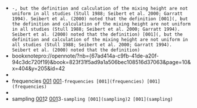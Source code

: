 - `-, but the definition and calculation of the mixing
  height are not uniform in all studies (Stull 1988; Seibert
  et al. 2000; Garratt 1994). Seibert et al. (2000) noted that
  the definition [001](, but the definition and calculation of the mixing
  height are not uniform in all studies (Stull 1988; Seibert
  et al. 2000; Garratt 1994). Seibert et al. (2000) noted that
  the definition) [001](, but the definition and calculation of the mixing
  height are not uniform in all studies (Stull 1988; Seibert
  et al. 2000; Garratt 1994). Seibert et al. (2000) noted that
  the definition)`
- bookxnotepro://opennote/?nb={67ad414a-c9fb-41de-a20f-94c3dc720f19}&book=823f31f5ad9a1a506bec108516d37063&page=10&x=404&y=205&id=42
-
- frequencies [001](frequencies) [001](frequencies)`-frequencies [001](frequencies) [001](frequencies)`
-
- sampling [001](sampling)2 [001](sampling)3`-sampling [001](sampling)2 [001](sampling)`